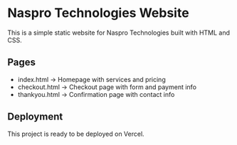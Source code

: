 # Naspro Technologies Website

This is a simple static website for Naspro Technologies built with HTML and CSS.

## Pages
- index.html → Homepage with services and pricing
- checkout.html → Checkout page with form and payment info
- thankyou.html → Confirmation page with contact info

## Deployment
This project is ready to be deployed on Vercel.
